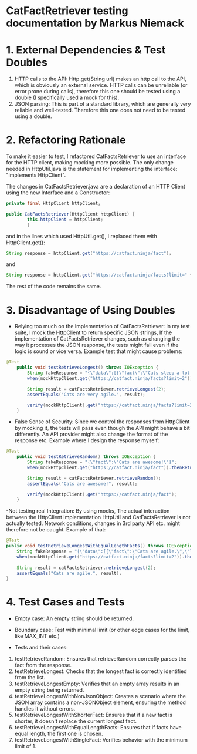 # CatFactRetriever testing documentation by Markus Niemack

# 1. External Dependencies & Test Doubles
1. HTTP calls to the API: Http.get(String url) makes an http call to the API, which is obviously an external service. HTTP calls can be unreliable (or error prone during calls), therefore this one should be tested using a double (I specifically used a mock for this).
2. JSON parsing: This is part of a standard library, which are generally very reliable and well-tested. Therefore this one does not need to be tested using a double.
# 2. Refactoring Rationale
To make it easier to test, I refactored CatFactsRetriever to use an interface for the HTTP client, making mocking more possible.
 The only change needed in HttpUtil.java is the statement for implementing the interface: "implements HttpClient".

The changes in CatFactsRetriever.java are a declaration of an HTTP Client using the new Interface and a Constructor:

```java
private final HttpClient httpClient;

public CatFactsRetriever(HttpClient httpClient) {
        this.httpClient = httpClient;
        }
```

and in the lines which used HttpUtil.get(), I replaced them with HttpClient.get():

```java
String response = httpClient.get("https://catfact.ninja/fact");
```
and
```java
String response = httpClient.get("https://catfact.ninja/facts?limit=" + limit);
```

The rest of the code remains the same.

# 3. Disadvantage of Using Doubles

- Relying too much on the Implementation of CatFactsRetriever: In my test suite, I mock the HttpClient to return specific JSON strings,
If the implementation of CatFactsRetriever changes, such as changing the way it processes the JSON response, the tests might fail
even if the logic is sound or vice versa. Example test that might cause problems:
```java
@Test
    public void testRetrieveLongest() throws IOException {
        String fakeResponse = "{\"data\":[{\"fact\":\"Cats sleep a lot.\",\"length\":17},{\"fact\":\"Cats are very agile.\",\"length\":19}]}";
        when(mockHttpClient.get("https://catfact.ninja/facts?limit=2")).thenReturn(fakeResponse);

        String result = catFactsRetriever.retrieveLongest(2);
        assertEquals("Cats are very agile.", result);

        verify(mockHttpClient).get("https://catfact.ninja/facts?limit=2");
    }
```
- False Sense of Security: Since we control the responses from HttpClient by mocking it, the tests will pass even though the API might
behave a bit differently. An API provider might also change the format of the response etc.
Example where I design the response myself:
```java
@Test
    public void testRetrieveRandom() throws IOException {
        String fakeResponse = "{\"fact\":\"Cats are awesome!\"}";
        when(mockHttpClient.get("https://catfact.ninja/fact")).thenReturn(fakeResponse);

        String result = catFactsRetriever.retrieveRandom();
        assertEquals("Cats are awesome!", result);

        verify(mockHttpClient).get("https://catfact.ninja/fact");
    }
```
-Not testing real Integration: By using mocks, The actual interaction between the HttpClient Implementation HttpUtil and CatFactsRetriever is not 
actually tested. Network conditions, changes in 3rd party API etc. might therefore not be caught. Example of that:
```java
@Test
public void testRetrieveLongestWithEqualLengthFacts() throws IOException {
    String fakeResponse = "{\"data\":[{\"fact\":\"Cats are agile.\",\"length\":16},{\"fact\":\"Cats are swift.\",\"length\":16}]}";
    when(mockHttpClient.get("https://catfact.ninja/facts?limit=2")).thenReturn(fakeResponse);
    
    String result = catFactsRetriever.retrieveLongest(2);
    assertEquals("Cats are agile.", result);
}
```
# 4. Test Cases and Tests

- Empty case: An empty string should be returned.
- Boundary case: Test with minimal limit (or other edge cases for the limit, like MAX_INT etc.)

- Tests and their cases:
1. testRetrieveRandom: Ensures that retrieveRandom correctly parses the fact from the response.
2. testRetrieveLongest: Checks that the longest fact is correctly identified from the list.
3. testRetrieveLongestEmpty: Verifies that an empty array results in an empty string being returned.
4. testRetrieveLongestWithNonJsonObject: Creates a scenario where the JSON array contains a non-JSONObject element, ensuring the method handles it without errors.
5. testRetrieveLongestWithShorterFact: Ensures that if a new fact is shorter, it doesn't replace the current longest fact.
6. testRetrieveLongestWithEqualLengthFacts: Ensures that if facts have equal length, the first one is chosen.
7. testRetrieveLongestWithSingleFact: Verifies behavior with the minimum limit of 1.
